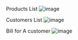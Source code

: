 Products List
![image](https://user-images.githubusercontent.com/79708292/206041748-ef143fcd-6c77-47d5-85d1-aa95ce430796.png)

Customers List
![image](https://user-images.githubusercontent.com/79708292/206041833-9ea7fa1e-0765-4491-a1a7-228f31a7eb26.png)

Bill for A customer
![image](https://user-images.githubusercontent.com/79708292/206042085-6d935f2b-92cf-4752-8952-540a2eae291a.png)
